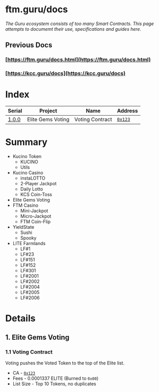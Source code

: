 # ftm.guru/docs
_The Guru ecosystem consists of too many Smart Contracts. This page attempts to documemt their use, specifications and guides here._
## Previous Docs
### [https://ftm.guru/docs.html](https://ftm.guru/docs.html)
### [https://kcc.guru/docs](https://kcc.guru/docs)
# Index

| Serial | Project | Name | Address |
| --- | --- | --- | --- |
| [1.0.0](#eg) | Elite Gems Voting | Voting Contract | [`0x123`](https://ftmscan/address/) |

# Summary
- Kucino Token
  - KUCINO
  - Utils
- Kucino Casino
  - instaLOTTO
  - 2-Player Jackpot
  - Daily Lotto
  - KCS Coin-Toss
- Elite Gems Voting
- FTM Casino
  - Mini-Jackpot
  - Micro-Jackpot
  - FTM Coin-Flip
- YieldState
  - Sushi
  - Spooky
- LITE Farmlands
  - LF#1
  - LF#23
  - LF#151
  - LF#152
  - LF#301
  - LF#2001
  - LF#2002
  - LF#2004
  - LF#2005
  - LF#2006
 # Details
 ## 1. Elite Gems Voting
 ### 1.1 Voting Contract
Voting pushes the Voted Token to the top of the Elite list.
- CA - [`0x123`](https://ftmscan.com)
- Fees - 0.0001337 ELITE (Burned to `0x00`)
- List Size - Top 10 Tokens, no duplicates
